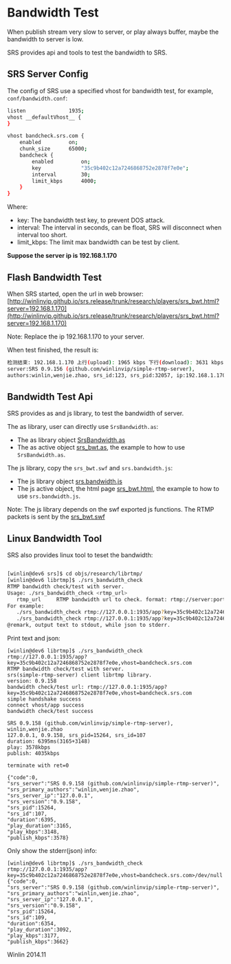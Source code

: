 # Bandwidth Test

When publish stream very slow to server, or play always buffer, maybe the bandwidth to server is low.

SRS provides api and tools to test the bandwidth to SRS.

## SRS Server Config

The config of SRS use a specified vhost for bandwidth test, for example, `conf/bandwidth.conf`:

```bash
listen              1935;
vhost __defaultVhost__ {
}

vhost bandcheck.srs.com {
    enabled         on;
    chunk_size      65000;
    bandcheck {
        enabled         on;
        key             "35c9b402c12a7246868752e2878f7e0e";
        interval        30;
        limit_kbps      4000;
    }
}
```

Where:
* key: The bandwidth test key, to prevent DOS attack.
* interval: The interval in seconds, can be float, SRS will disconnect when interval too short.
* limit_kbps: The limit max bandwidth can be test by client.

<strong>Suppose the server ip is 192.168.1.170</strong>

## Flash Bandwidth Test

When SRS started, open the url in web browser: [http://winlinvip.github.io/srs.release/trunk/research/players/srs_bwt.html?server=192.168.1.170](http://winlinvip.github.io/srs.release/trunk/research/players/srs_bwt.html?server=192.168.1.170)

Note: Replace the ip 192.168.1.170 to your server.

When test finished, the result is:

```bash
检测结束: 192.168.1.170 上行(upload): 1965 kbps 下行(download): 3631 kbps 测试时间: 6.0 秒
server:SRS 0.9.156 (github.com/winlinvip/simple-rtmp-server), 
authors:winlin,wenjie.zhao, srs_id:123, srs_pid:32057, ip:192.168.1.170
```

## Bandwidth Test Api

SRS provides as and js library, to test the bandwidth of server.

The as library, user can directly use `SrsBandwidth.as`:
* The as library object [SrsBandwidth.as](https://github.com/simple-rtmp-server/srs/blob/master/trunk/research/players/srs_bwt/src/SrsBandwidth.as)
* The as active object [srs_bwt.as](https://github.com/simple-rtmp-server/srs/blob/master/trunk/research/players/srs_bwt/src/srs_bwt.as), the example to how to use `SrsBandwidth.as`.

The js library, copy the `srs_bwt.swf` and `srs.bandwidth.js`:
* The js library object [srs.bandwidth.js](https://github.com/simple-rtmp-server/srs/blob/master/trunk/research/players/srs_bwt/src/srs.bandwidth.js)
* The js active object, the html page [srs_bwt.html](https://github.com/simple-rtmp-server/srs/blob/master/trunk/research/players/srs_bwt.html), the example to how to use `srs.bandwidth.js`.

Note: The js library depends on the swf exported js functions. The RTMP packets is sent by the [srs_bwt.swf](https://github.com/simple-rtmp-server/srs/blob/master/trunk/research/players/srs_bwt/release/srs_bwt.swf)

## Linux Bandwidth Tool

SRS also provides linux tool to teset the bandwidth:

```bash

[winlin@dev6 srs]$ cd objs/research/librtmp/
[winlin@dev6 librtmp]$ ./srs_bandwidth_check 
RTMP bandwidth check/test with server.
Usage: ./srs_bandwidth_check <rtmp_url>
   rtmp_url     RTMP bandwidth url to check. format: rtmp://server:port/app?key=xxx,vhost=xxx
For example:
   ./srs_bandwidth_check rtmp://127.0.0.1:1935/app?key=35c9b402c12a7246868752e2878f7e0e,vhost=bandcheck.srs.com
   ./srs_bandwidth_check rtmp://127.0.0.1:1935/app?key=35c9b402c12a7246868752e2878f7e0e,vhost=bandcheck.srs.com>/dev/null
@remark, output text to stdout, while json to stderr.
```

Print text and json:
```
[winlin@dev6 librtmp]$ ./srs_bandwidth_check rtmp://127.0.0.1:1935/app?key=35c9b402c12a7246868752e2878f7e0e,vhost=bandcheck.srs.com
RTMP bandwidth check/test with server.
srs(simple-rtmp-server) client librtmp library.
version: 0.9.158
bandwidth check/test url: rtmp://127.0.0.1:1935/app?key=35c9b402c12a7246868752e2878f7e0e,vhost=bandcheck.srs.com
simple handshake success
connect vhost/app success
bandwidth check/test success

SRS 0.9.158 (github.com/winlinvip/simple-rtmp-server), winlin,wenjie.zhao
127.0.0.1, 0.9.158, srs_pid=15264, srs_id=107
duration: 6395ms(3165+3148)
play: 3578kbps
publish: 4035kbps

terminate with ret=0

{"code":0,
"srs_server":"SRS 0.9.158 (github.com/winlinvip/simple-rtmp-server)", 
"srs_primary_authors":"winlin,wenjie.zhao", 
"srs_server_ip":"127.0.0.1", 
"srs_version":"0.9.158", 
"srs_pid":15264, 
"srs_id":107, 
"duration":6395, 
"play_duration":3165, 
"play_kbps":3148, 
"publish_kbps":3578}
```

Only show the stderr(json) info:
```
[winlin@dev6 librtmp]$ ./srs_bandwidth_check rtmp://127.0.0.1:1935/app?key=35c9b402c12a7246868752e2878f7e0e,vhost=bandcheck.srs.com>/dev/null 
{"code":0,
"srs_server":"SRS 0.9.158 (github.com/winlinvip/simple-rtmp-server)", 
"srs_primary_authors":"winlin,wenjie.zhao", 
"srs_server_ip":"127.0.0.1", 
"srs_version":"0.9.158", 
"srs_pid":15264, 
"srs_id":109, 
"duration":6354, 
"play_duration":3092, 
"play_kbps":3177, 
"publish_kbps":3662}
```

Winlin 2014.11
